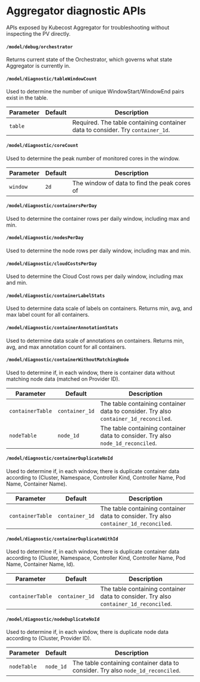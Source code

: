 # Aggregator diagnostic APIs

APIs exposed by Kubecost Aggregator for troubleshooting without inspecting the PV directly.


#### `/model/debug/orchestrator`

Returns current state of the Orchestrator, which governs what state Aggregator is currently in.

#### `/model/diagnostic/tableWindowCount`

Used to determine the number of unique WindowStart/WindowEnd pairs exist in the
table.

| Parameter | Default | Description |
| --- | --- | --- |
| `table` |  | Required. The table containing container data to consider. Try `container_1d`. |

#### `/model/diagnostic/coreCount`

Used to determine the peak number of monitored cores in the window.

| Parameter | Default | Description |
| --- | --- | --- |
| `window` | `2d` | The window of data to find the peak cores of |

#### `/model/diagnostic/containersPerDay`

Used to determine the container rows per daily window, including max and min.

#### `/model/diagnostic/nodesPerDay`

Used to determine the node rows per daily window, including max and min.

#### `/model/diagnostic/cloudCostsPerDay`

Used to determine the Cloud Cost rows per daily window, including max and min.

#### `/model/diagnostic/containerLabelStats`

Used to determine data scale of labels on containers. Returns min, avg, and max
label count for all containers.

#### `/model/diagnostic/containerAnnotationStats`

Used to determine data scale of annotations on containers. Returns min, avg, and
max annotation count for all containers.

#### `/model/diagnostic/containerWithoutMatchingNode`

Used to determine if, in each window, there is container data without matching node data (matched on Provider ID).

| Parameter | Default | Description |
| --- | --- | --- |
| `containerTable` | `container_1d` | The table containing container data to consider. Try also `container_1d_reconciled`. |
| `nodeTable` | `node_1d` | The table containing container data to consider. Try also `node_1d_reconciled`. |

#### `/model/diagnostic/containerDuplicateNoId`

Used to determine if, in each window, there is duplicate container data according to (Cluster, Namespace, Controller Kind, Controller Name, Pod Name, Container Name).

| Parameter | Default | Description |
| --- | --- | --- |
| `containerTable` | `container_1d` | The table containing container data to consider. Try also `container_1d_reconciled`. |

#### `/model/diagnostic/containerDuplicateWithId`

Used to determine if, in each window, there is duplicate container data according to (Cluster, Namespace, Controller Kind, Controller Name, Pod Name, Container Name, Id).

| Parameter | Default | Description |
| --- | --- | --- |
| `containerTable` | `container_1d` | The table containing container data to consider. Try also `container_1d_reconciled`. |

#### `/model/diagnostic/nodeDuplicateNoId`

Used to determine if, in each window, there is duplicate node data according to (Cluster, Provider ID).

| Parameter | Default | Description |
| --- | --- | --- |
| `nodeTable` | `node_1d` | The table containing container data to consider. Try also `node_1d_reconciled`. |
